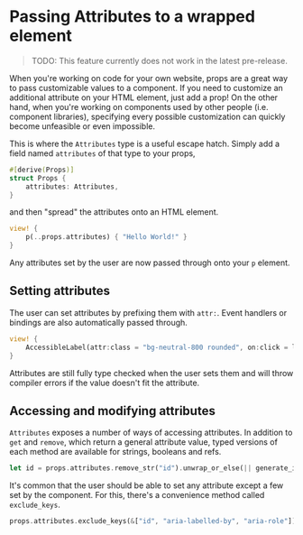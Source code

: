 # Passing Attributes to a wrapped element

> TODO: This feature currently does not work in the latest pre-release.

When you're working on code for your own website, props are a great way to pass
customizable values to a component. If you need to customize an additional
attribute on your HTML element, just add a prop! On the other hand, when you're
working on components used by other people (i.e. component libraries),
specifying every possible customization can quickly become unfeasible or even
impossible.

This is where the `Attributes` type is a useful escape hatch. Simply add a field
named `attributes` of that type to your props,

```rust
#[derive(Props)]
struct Props {
    attributes: Attributes,
}
```

and then "spread" the attributes onto an HTML element.

```rust
view! {
    p(..props.attributes) { "Hello World!" }
}
```

Any attributes set by the user are now passed through onto your `p` element.

## Setting attributes

The user can set attributes by prefixing them with `attr:`. Event handlers or
bindings are also automatically passed through.

```rust
view! {
    AccessibleLabel(attr:class = "bg-neutral-800 rounded", on:click = label_clicked) { "Label 1" }
}
```

Attributes are still fully type checked when the user sets them and will throw
compiler errors if the value doesn't fit the attribute.

## Accessing and modifying attributes

`Attributes` exposes a number of ways of accessing attributes. In addition to
`get` and `remove`, which return a general attribute value, typed versions of
each method are available for strings, booleans and refs.

```rust
let id = props.attributes.remove_str("id").unwrap_or_else(|| generate_id());
```

It's common that the user should be able to set any attribute except a few set
by the component. For this, there's a convenience method called `exclude_keys`.

```rust
props.attributes.exclude_keys(&["id", "aria-labelled-by", "aria-role"]);
```
